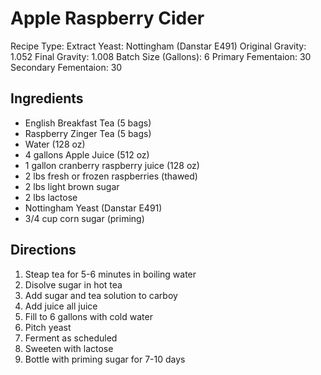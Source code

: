 Apple Raspberry Cider
=====================

Recipe Type: Extract
Yeast: Nottingham (Danstar E491)
Original Gravity: 1.052
Final Gravity: 1.008
Batch Size (Gallons): 6
Primary Fementaion: 30
Secondary Fementaion: 30

Ingredients
-----------

* English Breakfast Tea (5 bags)
* Raspberry Zinger Tea (5 bags)
* Water (128 oz)
* 4 gallons Apple Juice (512 oz)
* 1 gallon cranberry raspberry juice (128 oz)
* 2 lbs fresh or frozen raspberries (thawed)
* 2 lbs light brown sugar
* 2 lbs lactose 
* Nottingham Yeast (Danstar E491)
* 3/4 cup corn sugar (priming)

Directions
----------

1. Steap tea for 5-6 minutes in boiling water
2. Disolve sugar in hot tea
3. Add sugar and tea solution to carboy
4. Add juice all juice
7. Fill to 6 gallons with cold water
8. Pitch yeast
9. Ferment as scheduled
10. Sweeten with lactose
11. Bottle with priming sugar for 7-10 days
